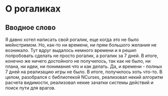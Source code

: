 # О рогаликах

## Вводное слово

Я давно хотел написать свой рогалик, еще когда это не было мейнстримом. 
Но, как-то ни времени, ни прям большого желания не возникало. Тут вдруг выдалось
немного времени и я решил попробовать сделать не просто рогалик, а рогалик за 
7 дней. В итоге, конечно же ничего достойного не получилось, так как не было, ни
плана, ни идеи, ни понимания что и как делать. Да, и времени - полных 7 дней
на реализацию игры не было. В итоге, получилось хоть что-то. В целом, разобрался
с библиотекой NCurses, реализовал некий алгоритм расчета видимости, реализовал
некие зачатки системы действий и поиск пути для врагов.
